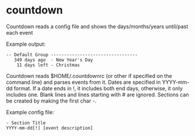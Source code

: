 countdown
=========

Countdown reads a config file and shows the days/months/years until/past each
event

Example output:

    -- Default Group ---------------------------------
       349 days ago  - New Year's Day
        11 days left - Christmas

Countdown reads $HOME/.countdownrc (or other if specified on the command line)
and parses events from it. Dates are specified in YYYY-mm-dd format. If a date
ends in !, it includes both end days, otherwise, it only includes one. Blank
lines and lines starting with # are ignored. Sections can be created by making
the first char -.

Example config file:

    - Section Title
    YYYY-mm-dd[!] [event description]


